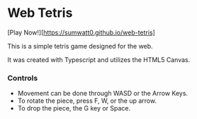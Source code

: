 # Web Tetris

[Play Now!][https://sumwatt0.github.io/web-tetris]

This is a simple tetris game designed for the web.  

It was created with Typescript and utilizes the HTML5 Canvas.  

### Controls

- Movement can be done through WASD or the Arrow Keys.
- To rotate the piece, press F, W, or the up arrow.
- To drop the piece, the G key or Space. 